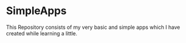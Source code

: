 # SimpleApps

This Repository consists of my very basic and simple apps which I have created while learning a little.
